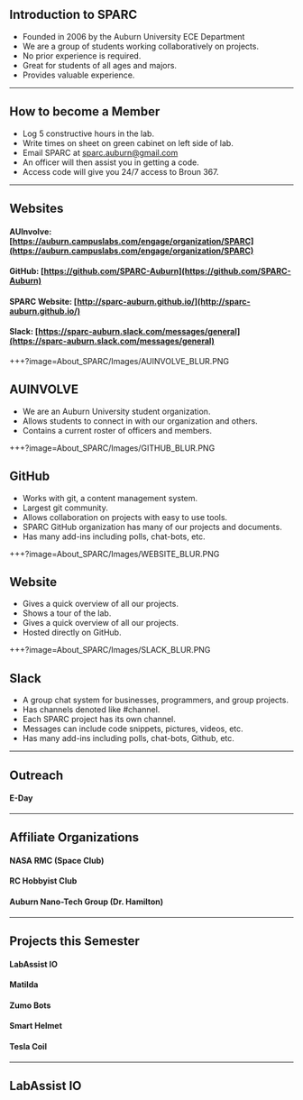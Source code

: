 ## Introduction to SPARC
* Founded in 2006 by the Auburn University ECE Department <!-- .element: class="fragment" -->
* We are a group of students working collaboratively on projects. <!-- .element: class="fragment" -->
* No prior experience is required. <!-- .element: class="fragment" -->
* Great for students of all ages and majors. <!-- .element: class="fragment" -->
* Provides valuable experience.<!-- .element: class="fragment" -->
---
## How to become a Member
* Log 5 constructive hours in the lab. <!-- .element: class="fragment" -->
* Write times on sheet on green cabinet on left side of lab. <!-- .element: class="fragment" -->
* Email SPARC at <!-- .element: class="fragment" --> [sparc.auburn@gmail.com](sparc.auburn@gmail.com) <!-- .element: class="fragment" -->
* An officer will then assist you in getting a code. <!-- .element: class="fragment" -->
* Access code will give you 24/7 access to Broun 367. <!-- .element: class="fragment" -->
---
## Websites
#### AUInvolve: [https://auburn.campuslabs.com/engage/organization/SPARC](https://auburn.campuslabs.com/engage/organization/SPARC)
#### GitHub: [https://github.com/SPARC-Auburn](https://github.com/SPARC-Auburn)
#### SPARC Website: [http://sparc-auburn.github.io/](http://sparc-auburn.github.io/)
#### Slack: [https://sparc-auburn.slack.com/messages/general](https://sparc-auburn.slack.com/messages/general)
+++?image=About_SPARC/Images/AUINVOLVE_BLUR.PNG
## AUINVOLVE
* We are an Auburn University student organization.<!-- .element: class="fragment" -->
* Allows students to connect in with our organization and others.<!-- .element: class="fragment" -->
* Contains a current roster of officers and members.<!-- .element: class="fragment" -->

+++?image=About_SPARC/Images/GITHUB_BLUR.PNG
## GitHub
* Works with git, a content management system.<!-- .element: class="fragment" -->
* Largest git community.<!-- .element: class="fragment" -->
* Allows collaboration on projects with easy to use tools.<!-- .element: class="fragment" -->
* SPARC GitHub organization has many of our projects and documents.<!-- .element: class="fragment" -->
* Has many add-ins including polls, chat-bots, etc.<!-- .element: class="fragment" -->

+++?image=About_SPARC/Images/WEBSITE_BLUR.PNG
## Website
* Gives a quick overview of all our projects.<!-- .element: class="fragment" -->
* Shows a tour of the lab.<!-- .element: class="fragment" -->
* Gives a quick overview of all our projects.<!-- .element: class="fragment" -->
* Hosted directly on GitHub.<!-- .element: class="fragment" -->

+++?image=About_SPARC/Images/SLACK_BLUR.PNG
## Slack
* A group chat system for businesses, programmers, and group projects.<!-- .element: class="fragment" -->
* Has channels denoted like #channel.<!-- .element: class="fragment" -->
* Each SPARC project has its own channel.<!-- .element: class="fragment" -->
* Messages can include code snippets, pictures, videos, etc.<!-- .element: class="fragment" -->
* Has many add-ins including polls, chat-bots, Github, etc.<!-- .element: class="fragment" -->
---
## Outreach
#### E-Day
---
## Affiliate Organizations
#### NASA RMC (Space Club) <!-- .element: class="fragment" -->
#### RC Hobbyist Club <!-- .element: class="fragment" -->
#### Auburn Nano-Tech Group (Dr. Hamilton) <!-- .element: class="fragment" -->
---
## Projects this Semester
#### LabAssist IO<!-- .element: class="fragment" -->
#### Matilda<!-- .element: class="fragment" -->
#### Zumo Bots<!-- .element: class="fragment" -->
#### Smart Helmet<!-- .element: class="fragment" -->
#### Tesla Coil<!-- .element: class="fragment" -->
---
## LabAssist IO
